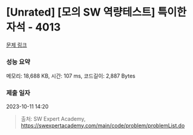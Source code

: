 # [Unrated] [모의 SW 역량테스트] 특이한 자석 - 4013 

[문제 링크](https://swexpertacademy.com/main/code/problem/problemDetail.do?contestProbId=AWIeV9sKkcoDFAVH) 

### 성능 요약

메모리: 18,688 KB, 시간: 107 ms, 코드길이: 2,887 Bytes

### 제출 일자

2023-10-11 14:20



> 출처: SW Expert Academy, https://swexpertacademy.com/main/code/problem/problemList.do